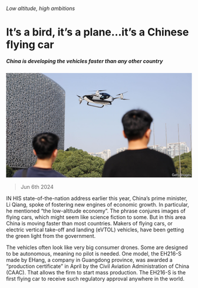 ###### Low altitude, high ambitions

# It’s a bird, it’s a plane…it’s a Chinese flying car 

##### China is developing the vehicles faster than any other country 

![image](images/20240608_CNP001.jpg) 

> Jun 6th 2024 

IN HIS state-of-the-nation address earlier this year, China’s prime minister, Li Qiang, spoke of fostering new engines of economic growth. In particular, he mentioned “the low-altitude economy”. The phrase conjures images of flying cars, which might seem like science fiction to some. But in this area China is moving faster than most countries. Makers of flying cars, or electric vertical take-off and landing (eVTOL) vehicles, have been getting the green light from the government.

The vehicles often look like very big consumer drones. Some are designed to be autonomous, meaning no pilot is needed. One model, the EH216-S made by EHang, a company in Guangdong province, was awarded a “production certificate” in April by the Civil Aviation Administration of China (CAAC). That allows the firm to start mass production. The EH216-S is the first flying car to receive such regulatory approval anywhere in the world. 

